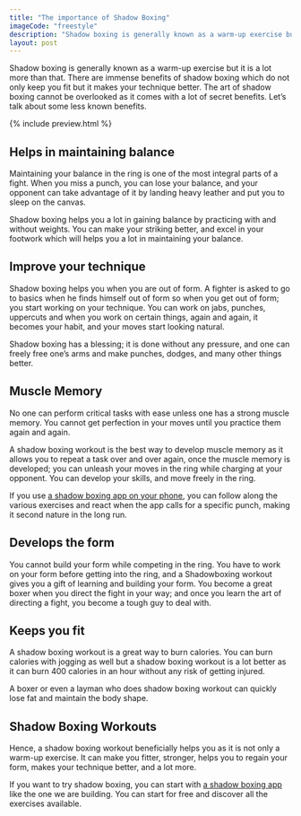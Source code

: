 ```yaml
---
title: "The importance of Shadow Boxing"
imageCode: "freestyle"
description: "Shadow boxing is generally known as a warm-up exercise but it is a lot more than that. There are immense benefits of shadow boxing which do not only keep you fit but it makes your technique better. The art of shadow boxing cannot be overlooked as it comes with a lot of secret benefits."
layout: post
---
```


Shadow boxing is generally known as a warm-up exercise but it is a lot more than that. There are immense benefits of shadow boxing which do not only keep you fit but it makes your technique better. The art of shadow boxing cannot be overlooked as it comes with a lot of secret benefits. Let’s talk about some less known benefits.

{% include preview.html %}

## Helps in maintaining balance

Maintaining your balance in the ring is one of the most integral parts of a fight. When you miss a punch, you can lose your balance, and your opponent can take advantage of it by landing heavy leather and put you to sleep on the canvas. 

Shadow boxing helps you a lot in gaining balance by practicing with and without weights. You can make your striking better, and excel in your footwork which will helps you a lot in maintaining your balance. 

## Improve your technique

Shadow boxing helps you when you are out of form. A fighter is asked to go to basics when he finds himself out of form so when you get out of form; you start working on your technique. You can work on jabs, punches, uppercuts and when you work on certain things, again and again, it becomes your habit, and your moves start looking natural. 

Shadow boxing has a blessing; it is done without any pressure, and one can freely free one’s arms and make punches, dodges, and many other things better.

## Muscle Memory

No one can perform critical tasks with ease unless one has a strong muscle memory. You cannot get perfection in your moves until you practice them again and again.

A shadow boxing workout is the best way to develop muscle memory as it allows you to repeat a task over and over again, once the muscle memory is developed; you can unleash your moves in the ring while charging at your opponent. You can develop your skills, and move freely in the ring. 

If you use [a shadow boxing app on your phone][1], you can follow along the various exercises and react when the app calls for a specific punch, making it second nature in the long run.

## Develops the form

You cannot build your form while competing in the ring. You have to work on your form before getting into the ring, and a Shadowboxing workout gives you a gift of learning and building your form. You become a great boxer when you direct the fight in your way; and once you learn the art of directing a fight, you become a tough guy to deal with.

## Keeps you fit

A shadow boxing workout is a great way to burn calories. You can burn calories with jogging as well but a shadow boxing workout is a lot better as it can burn 400 calories in an hour without any risk of getting injured.

A boxer or even a layman who does shadow boxing workout can quickly lose fat and maintain the body shape.

## Shadow Boxing Workouts

Hence, a shadow boxing workout beneficially helps you as it is not only a warm-up exercise. It can make you fitter, stronger, helps you to regain your form, makes your technique better, and a lot more. 

If you want to try shadow boxing, you can start with [a shadow boxing app][2] like the one we are building. You can start for free and discover all the exercises available.

[1]:	/
[2]:	/
